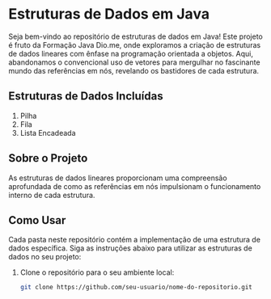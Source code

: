 # Estruturas de Dados em Java

Seja bem-vindo ao repositório de estruturas de dados em Java! Este projeto é fruto da Formação Java Dio.me, onde exploramos a criação de estruturas de dados lineares com ênfase na programação orientada a objetos. Aqui, abandonamos o convencional uso de vetores para mergulhar no fascinante mundo das referências em nós, revelando os bastidores de cada estrutura.

## Estruturas de Dados Incluídas

1. Pilha
2. Fila
3. Lista Encadeada

## Sobre o Projeto
As estruturas de dados lineares proporcionam uma compreensão aprofundada de como as referências em nós impulsionam o funcionamento interno de cada estrutura.

## Como Usar

Cada pasta neste repositório contém a implementação de uma estrutura de dados específica. Siga as instruções abaixo para utilizar as estruturas de dados no seu projeto:

1. Clone o repositório para o seu ambiente local:

   ```bash
   git clone https://github.com/seu-usuario/nome-do-repositorio.git
